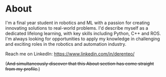 # About

I'm a final year student in robotics and ML with a passion for creating innovating solutions to real-world problems. I'd describe myself as a dedicated lifelong learning, with key skills including Python, C++ and ROS. I'm always looking for opportunities to apply my knowledge in challenging and exciting roles in the robotics and automation industry.

Reach me on LinkedIn: https://www.linkedin.com/in/derenteo/

(~~And simultaneously discover that this About section has come straight from my profile.~~)
